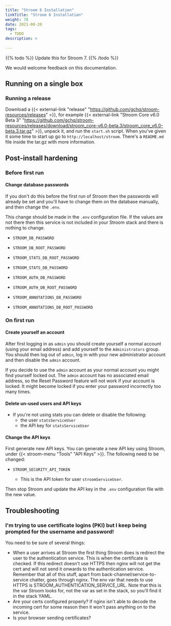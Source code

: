 ```yaml
---
title: "Stroom 6 Installation"
linkTitle: "Stroom 6 Installation"
weight: 70
date: 2021-08-20
tags: 
  - TODO
description: >
  
---
```


{{% todo %}}
Update this for Stroom 7.
{{% /todo %}}


We would welcome feedback on this documentation.


## Running on a single box

### Running a release

Download a {{< external-link "release" "https://github.com/gchq/stroom-resources/releases" >}}, for example {{< external-link "Stroom Core v6.0 Beta 3" "https://github.com/gchq/stroom-resources/releases/download/stroom_core-v6.0-beta.3/stroom_core_v6.0-beta.3.tar.gz" >}}, unpack it, and run the `start.sh` script. When you've given it some time to start up go to `http://localhost/stroom`. There's a `README.md` file inside the tar.gz with more information.


## Post-install hardening

### Before first run

#### Change database passwords

If you don't do this before the first run of Stroom then the passwords will already be set and you'll have to change them on the database manually, and then change the `.env`.

This change should be made in the `.env` configuration file. If the values are not there then this service is not included in your Stroom stack and there is nothing to change.

- `STROOM_DB_PASSWORD`
- `STROOM_DB_ROOT_PASSWORD`

- `STROOM_STATS_DB_ROOT_PASSWORD`
- `STROOM_STATS_DB_PASSWORD`

- `STROOM_AUTH_DB_PASSWORD`
- `STROOM_AUTH_DB_ROOT_PASSWORD`

- `STROOM_ANNOTATIONS_DB_PASSWORD`
- `STROOM_ANNOTATIONS_DB_ROOT_PASSWORD`


### On first run

#### Create yourself an account

After first logging in as `admin` you should create yourself a normal account (using your email address) and add yourself to the `Administrators` group. You should then log out of `admin`, log in with your new administrator account and then disable the `admin` account. 

If you decide to use the `admin` account as your normal account you might find yourself locked out. The `admin` account has no associated email address, so the Reset Password feature will not work if your account is locked. It might become locked if you enter your password incorrectly too many times.


#### Delete un-used users and API keys

- If you're not using stats you can delete or disable the following:
  - the user `statsServiceUser`
  - the API key for `statsServiceUser`


#### Change the API keys

First generate new API keys. You can generate a new API key using Stroom, under {{< stroom-menu "Tools" "API Keys" >}}. The following need to be changed:

- `STROOM_SECURITY_API_TOKEN`

  - This is the API token for user `stroomServiceUser`.

Then stop Stroom and update the API key in the `.env` configuration file with the new value.


## Troubleshooting

### I'm trying to use certificate logins (PKI) but I keep being prompted for the username and password!

You need to be sure of several things:
- When a user arrives at Stroom the first thing Stroom does is redirect the user to the authentication service. This is when the certificate is checked. If this redirect doesn't use HTTPS then nginx will not get the cert and will not send it onwards to the authentication service. Remember that all of this stuff, apart from back-channel/service-to-service chatter, goes through nginx. The env var that needs to use HTTPS is STROOM_AUTHENTICATION_SERVICE_URL. Note that this is the var Stroom looks for, not the var as set in the stack, so you'll find it in the stack YAML.
- Are your certs configured properly? If nginx isn't able to decode the incoming cert for some reason then it won't pass anything on to the service.
- Is your browser sending certificates?


